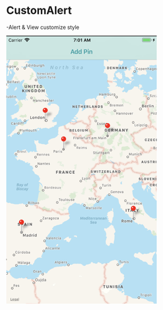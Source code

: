 # CustomAlert

-Alert & View customize style

<img src="https://github.com/Abdu11a/WeaterMap/blob/master/Image/Screen1.png" width=400>
